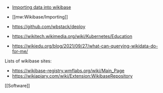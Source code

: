   - [Importing data into
    wikibase](http://learningwikibase.com/data-import/)
  - [[mw:Wikibase/Importing]]
  - https://github.com/wbstack/deploy
  - https://wikitech.wikimedia.org/wiki/Kubernetes/Education

  - https://wikiedu.org/blog/2021/09/27/what-can-querying-wikidata-do-for-me/

Lists of wikibase sites:

  - https://wikibase-registry.wmflabs.org/wiki/Main_Page
  - https://wikiapiary.com/wiki/Extension:WikibaseRepository

[[Software]]